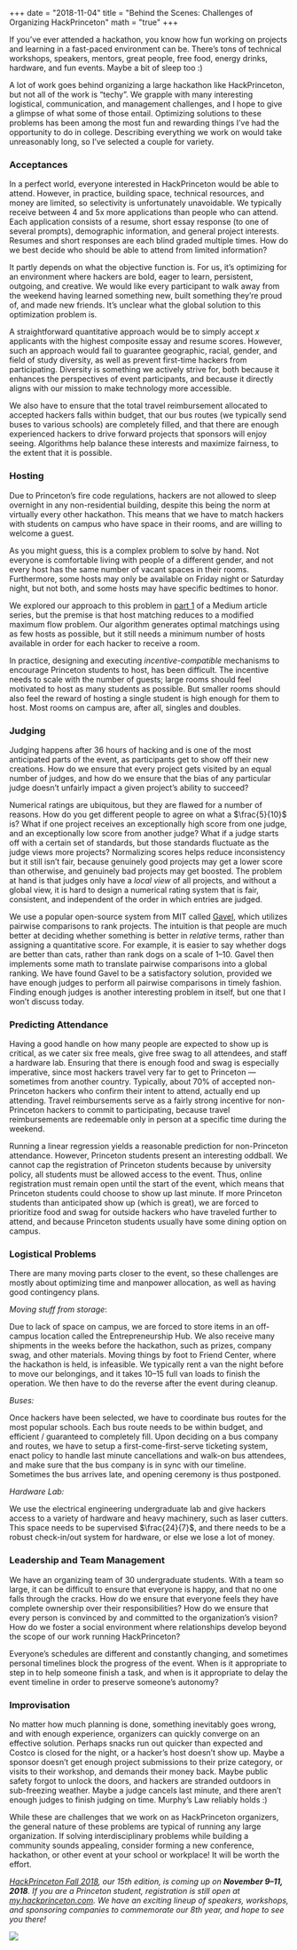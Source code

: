 +++
date = "2018-11-04"
title = "Behind the Scenes: Challenges of Organizing HackPrinceton"
math = "true"
+++

If you’ve ever attended a hackathon, you know how fun working on projects and learning in a fast-paced environment can be. There’s tons of technical workshops, speakers, mentors, great people, free food, energy drinks, hardware, and fun events. Maybe a bit of sleep too :)

A lot of work goes behind organizing a large hackathon like HackPrinceton, but not all of the work is “techy”. We grapple with many interesting logistical, communication, and management challenges, and I hope to give a glimpse of what some of those entail. Optimizing solutions to these problems has been among the most fun and rewarding things I’ve had the opportunity to do in college. Describing everything we work on would take unreasonably long, so I’ve selected a couple for variety.

### **Acceptances**

In a perfect world, everyone interested in HackPrinceton would be able to attend. However, in practice, building space, technical resources, and money are limited, so selectivity is unfortunately unavoidable. We typically receive between 4 and 5x more applications than people who can attend. Each application consists of a resume, short essay response (to one of several prompts), demographic information, and general project interests. Resumes and short responses are each blind graded multiple times. How do we best decide who should be able to attend from limited information?

It partly depends on what the objective function is. For us, it’s optimizing for an environment where hackers are bold, eager to learn, persistent, outgoing, and creative. We would like every participant to walk away from the weekend having learned something new, built something they’re proud of, and made new friends. It’s unclear what the global solution to this optimization problem is.

A straightforward quantitative approach would be to simply accept $x$ applicants with the highest composite essay and resume scores. However, such an approach would fail to guarantee geographic, racial, gender, and field of study diversity, as well as prevent first-time hackers from participating. Diversity is something we actively strive for, both because it enhances the perspectives of event participants, and because it directly aligns with our mission to make technology more accessible.

We also have to ensure that the total travel reimbursement allocated to accepted hackers falls within budget, that our bus routes (we typically send buses to various schools) are completely filled, and that there are enough experienced hackers to drive forward projects that sponsors will enjoy seeing. Algorithms help balance these interests and maximize fairness, to the extent that it is possible.

### **Hosting**

Due to Princeton’s fire code regulations, hackers are not allowed to sleep overnight in any non-residential building, despite this being the norm at virtually every other hackathon. This means that we have to match hackers with students on campus who have space in their rooms, and are willing to welcome a guest.

As you might guess, this is a complex problem to solve by hand. Not everyone is comfortable living with people of a different gender, and not every host has the same number of vacant spaces in their rooms. Furthermore, some hosts may only be available on Friday night or Saturday night, but not both, and some hosts may have specific bedtimes to honor.

We explored our approach to this problem in [part 1](https://medium.com/hackprinceton/lessons-learned-from-hackprincetons-host-matching-part-1-ad3cf1ef7e24) of a Medium article series, but the premise is that host matching reduces to a modified maximum flow problem. Our algorithm generates optimal matchings using as few hosts as possible, but it still needs a minimum number of hosts available in order for each hacker to receive a room.

In practice, designing and executing *incentive-compatible* mechanisms to encourage Princeton students to host, has been difficult. The incentive needs to scale with the number of guests; large rooms should feel motivated to host as many students as possible. But smaller rooms should also feel the reward of hosting a single student is high enough for them to host. Most rooms on campus are, after all, singles and doubles.

### **Judging**

Judging happens after 36 hours of hacking and is one of the most anticipated parts of the event, as participants get to show off their new creations. How do we ensure that every project gets visited by an equal number of judges, and how do we ensure that the bias of any particular judge doesn’t unfairly impact a given project’s ability to succeed?

Numerical ratings are ubiquitous, but they are flawed for a number of reasons. How do you get different people to agree on what a $\frac{5}{10}$ is? What if one project receives an exceptionally high score from one judge, and an exceptionally low score from another judge? What if a judge starts off with a certain set of standards, but those standards fluctuate as the judge views more projects? Normalizing scores helps reduce inconsistency but it still isn’t fair, because genuinely good projects may get a lower score than otherwise, and genuinely bad projects may get boosted. The problem at hand is that judges only have a *local view* of all projects, and without a global view, it is hard to design a numerical rating system that is fair, consistent, and independent of the order in which entries are judged.

We use a popular open-source system from MIT called [Gavel](https://github.com/anishathalye/gavel), which utilizes pairwise comparisons to rank projects. The intuition is that people are much better at deciding whether something is better in *relative* terms, rather than assigning a quantitative score. For example, it is easier to say whether dogs are better than cats, rather than rank dogs on a scale of 1–10. Gavel then implements some math to translate pairwise comparisons into a global ranking. We have found Gavel to be a satisfactory solution, provided we have enough judges to perform all pairwise comparisons in timely fashion. Finding enough judges is another interesting problem in itself, but one that I won’t discuss today.

### **Predicting Attendance**

Having a good handle on how many people are expected to show up is critical, as we cater six free meals, give free swag to all attendees, and staff a hardware lab. Ensuring that there is enough food and swag is especially imperative, since most hackers travel very far to get to Princeton — sometimes from another country. Typically, about 70% of accepted non-Princeton hackers who confirm their intent to attend, actually end up attending. Travel reimbursements serve as a fairly strong incentive for non-Princeton hackers to commit to participating, because travel reimbursements are redeemable only in person at a specific time during the weekend.

Running a linear regression yields a reasonable prediction for non-Princeton attendance. However, Princeton students present an interesting oddball. We cannot cap the registration of Princeton students because by university policy, all students must be allowed access to the event. Thus, online registration must remain open until the start of the event, which means that Princeton students could choose to show up last minute. If more Princeton students than anticipated show up (which is great), we are forced to prioritize food and swag for outside hackers who have traveled further to attend, and because Princeton students usually have some dining option on campus.

### **Logistical Problems**

There are many moving parts closer to the event, so these challenges are mostly about optimizing time and manpower allocation, as well as having good contingency plans.

*Moving stuff from storage*:

Due to lack of space on campus, we are forced to store items in an off-campus location called the Entrepreneurship Hub. We also receive many shipments in the weeks before the hackathon, such as prizes, company swag, and other materials. Moving things by foot to Friend Center, where the hackathon is held, is infeasible. We typically rent a van the night before to move our belongings, and it takes 10–15 full van loads to finish the operation. We then have to do the reverse after the event during cleanup.

*Buses:*

Once hackers have been selected, we have to coordinate bus routes for the most popular schools. Each bus route needs to be within budget, and efficient / guaranteed to completely fill. Upon deciding on a bus company and routes, we have to setup a first-come-first-serve ticketing system, enact policy to handle last minute cancellations and walk-on bus attendees, and make sure that the bus company is in sync with our timeline. Sometimes the bus arrives late, and opening ceremony is thus postponed.

*Hardware Lab:*

We use the electrical engineering undergraduate lab and give hackers access to a variety of hardware and heavy machinery, such as laser cutters. This space needs to be supervised $\frac{24}{7}$, and there needs to be a robust check-in/out system for hardware, or else we lose a lot of money.

### **Leadership and Team Management**

We have an organizing team of 30 undergraduate students. With a team so large, it can be difficult to ensure that everyone is happy, and that no one falls through the cracks. How do we ensure that everyone feels they have complete ownership over their responsibilities? How do we ensure that every person is convinced by and committed to the organization’s vision? How do we foster a social environment where relationships develop beyond the scope of our work running HackPrinceton?

Everyone’s schedules are different and constantly changing, and sometimes personal timelines block the progress of the event. When is it appropriate to step in to help someone finish a task, and when is it appropriate to delay the event timeline in order to preserve someone’s autonomy?

### **Improvisation**

No matter how much planning is done, something inevitably goes wrong, and with enough experience, organizers can quickly converge on an effective solution. Perhaps snacks run out quicker than expected and Costco is closed for the night, or a hacker’s host doesn’t show up. Maybe a sponsor doesn’t get enough project submissions to their prize category, or visits to their workshop, and demands their money back. Maybe public safety forgot to unlock the doors, and hackers are stranded outdoors in sub-freezing weather. Maybe a judge cancels last minute, and there aren’t enough judges to finish judging on time. Murphy’s Law reliably holds :)

While these are challenges that we work on as HackPrinceton organizers, the general nature of these problems are typical of running any large organization. If solving interdisciplinary problems while building a community sounds appealing, consider forming a new conference, hackathon, or other event at your school or workplace! It will be worth the effort.

_[HackPrinceton Fall 2018](http://www.hackprinceton.com), our 15th edition, is coming up on **November 9–11, 2018**. If you are a Princeton student, registration is still open at [my.hackprinceton.com](http://my.hackprinceton.com). We have an exciting lineup of speakers, workshops, and sponsoring companies to commemorate our 8th year, and hope to see you there!_

![](https://cdn-images-1.medium.com/max/3400/1*sR0oqZ1KdbcmQHRHA8y3_A.jpeg)
